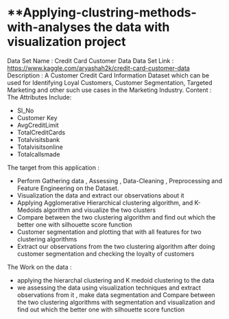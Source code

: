 # **Applying-clustring-methods-with-analyses the data with visualization project
Data Set Name : Credit Card Customer Data
Data Set Link : https://www.kaggle.com/aryashah2k/credit-card-customer-data
Description : A Customer Credit Card Information Dataset which can be used for Identifying Loyal Customers, Customer Segmentation, Targeted Marketing and other such use cases in the Marketing Industry.
Content :
The Attributes Include:
-	Sl_No
-	Customer Key
-	AvgCreditLimit
-	TotalCreditCards
-	Totalvisitsbank
-	Totalvisitsonline
-	Totalcallsmade

The target from this application :
-	Perform Gathering data , Assessing , Data-Cleaning , Preprocessing  and Feature Engineering on the Dataset.
-	Visualization the data and extract our observations about it
-	Applying Agglomerative Hierarchical clustering algorithm, and K-Medoids algorithm and visualize the two clusters 
-	Compare between the two clustering algorithm and find out which the better one with silhouette score function 
-	Customer segmentation and  plotting that with all features for two clustering algorithms 
-	Extract our observations from the two clustering algorithm after doing customer segmentation and checking the loyalty of customers 

The Work on the data :
- applying the hierarchal clustering and K medoid clustering to the data 
- we assessing the data using visualization techniques and extract observations from it , make data segmentation and Compare between the two clustering algorithms with segmentation and visualization and find out which the better one with silhouette score function 

